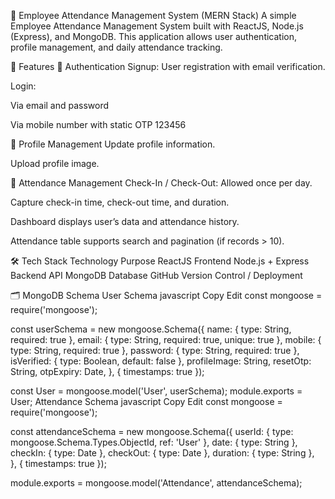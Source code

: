 
📝 Employee Attendance Management System (MERN Stack)
A simple Employee Attendance Management System built with ReactJS, Node.js (Express), and MongoDB. This application allows user authentication, profile management, and daily attendance tracking.

🚀 Features
🔐 Authentication
Signup: User registration with email verification.

Login:

Via email and password

Via mobile number with static OTP 123456

👤 Profile Management
Update profile information.

Upload profile image.

📅 Attendance Management
Check-In / Check-Out: Allowed once per day.

Capture check-in time, check-out time, and duration.

Dashboard displays user’s data and attendance history.

Attendance table supports search and pagination (if records > 10).

🛠 Tech Stack
Technology	Purpose
ReactJS	Frontend
Node.js + Express	Backend API
MongoDB	Database
GitHub	Version Control / Deployment

🗂️ MongoDB Schema
User Schema
javascript
Copy
Edit
const mongoose = require('mongoose');

const userSchema = new mongoose.Schema({
    name: { type: String, required: true },
    email: { type: String, required: true, unique: true },
    mobile: { type: String, required: true },
    password: { type: String, required: true },
    isVerified: { type: Boolean, default: false },
    profileImage: String,
    resetOtp: String,
    otpExpiry: Date,
}, { timestamps: true });

const User = mongoose.model('User', userSchema);
module.exports = User;
Attendance Schema
javascript
Copy
Edit
const mongoose = require('mongoose');

const attendanceSchema = new mongoose.Schema({
    userId: { type: mongoose.Schema.Types.ObjectId, ref: 'User' },
    date: { type: String },
    checkIn: { type: Date },
    checkOut: { type: Date },
    duration: { type: String },  
}, { timestamps: true });

module.exports = mongoose.model('Attendance', attendanceSchema);
